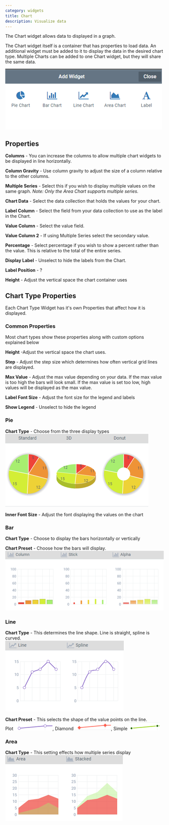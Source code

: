 ```yaml
---
category: widgets
title: Chart
description: Visualize data
---
```

The Chart widget allows data to displayed in a graph.

The Chart widget itself is a container that has properties to load data. An additional widget must be added to it to display the data in the desired chart type. Multiple Charts can be added to one Chart widget, but they will share the same data.

![](images/addWidget.png)

## Properties

**Columns** - You can increase the columns to allow multiple chart widgets to be displayed in line horizontally.

**Column Gravity** - Use column gravity to adjust the size of a column relative to the other columns.

**Multiple Series** - Select this if you wish to display multiple values on the same graph. _Note: Only the Area Chart supports multiple series._

**Chart Data** - Select the data collection that holds the values for your chart.

**Label Column** - Select the field from your data collection to use as the label in the Chart.

**Value Column** - Select the value field.

**Value Column 2** - If using Multiple Series select the secondary value.

**Percentage** - Select percentage if you wish to show a percent rather than the value. This is relative to the total of the entire series.

**Display Label** - Unselect to hide the labels from the Chart.

**Label Position** - ?

**Height** - Adjust the vertical space the chart container uses

## Chart Type Properties

Each Chart Type Widget has it's own Properties that affect how it is displayed.

### Common Properties

Most chart types show these properties along with custom options explained below

**Height** -Adjust the vertical space the chart uses.

**Step** - Adjust the step size which determines how often vertical grid lines are displayed.

**Max Value** - Adjust the max value depending on your data. If the max value is too high the bars will look small. If the max value is set too low, high values will be displayed as the max value.

**Label Font Size** - Adjust the font size for the legend and labels

**Show Legend** - Unselect to hide the legend

### Pie

**Chart Type** - Choose from the three display types\
![](images/pie.png)

**Inner Font Size** - Adjust the font displaying the values on the chart

### Bar

**Chart Type** - Choose to display the bars horizontally or vertically

**Chart Preset** - Choose how the bars will display.\
![](images/bar.png)

### Line

**Chart Type** - This determines the line shape. Line is straight, spline is curved.\
![](images/line.png)

**Chart Preset** - This selects the shape of the value points on the line.\
Plot ![](images/plot.png),
Diamond ![](images/diamond.png),
Simple ![](images/simple.png)

### Area

**Chart Type** - This setting effects how multiple series display\
![](images/area.png)
